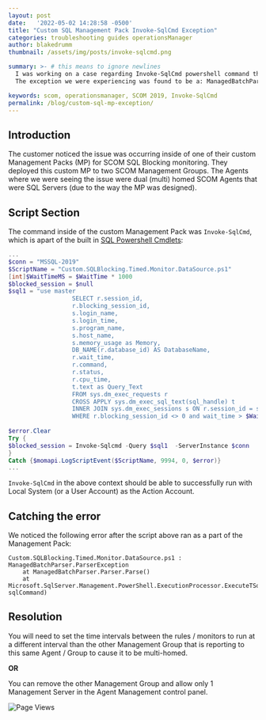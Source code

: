 ```yaml
---
layout: post
date:   '2022-05-02 14:28:58 -0500'
title: "Custom SQL Management Pack Invoke-SqlCmd Exception"
categories: troubleshooting guides operationsManager
author: blakedrumm
thumbnail: /assets/img/posts/invoke-sqlcmd.png

summary: >- # this means to ignore newlines
  I was working on a case regarding Invoke-SqlCmd powershell command that is unable to return data for all SQL Servers.
  The exception we were experiencing was found to be a: ManagedBatchParser.ParserException

keywords: scom, operationsmanager, SCOM 2019, Invoke-SqlCmd
permalink: /blog/custom-sql-mp-exception/
---
```

## Introduction
The customer noticed the issue was occurring inside of one of their custom Management Packs (MP) for SCOM SQL Blocking monitoring. They deployed this custom MP to two SCOM Management Groups. The Agents where we were seeing the issue were dual (multi) homed SCOM Agents that were SQL Servers (due to the way the MP was designed).

## Script Section
The command inside of the custom Management Pack was `Invoke-SqlCmd`, which is apart of the built in [SQL Powershell Cmdlets](https://docs.microsoft.com/en-us/sql/powershell/sql-server-powershell?view=sql-server-ver15):

```powershell
...
$conn = "MSSQL-2019"
$ScriptName = "Custom.SQLBlocking.Timed.Monitor.DataSource.ps1"
[int]$WaitTimeMS = $WaitTime * 1000
$blocked_session = $null
$sql1 = "use master
                  SELECT r.session_id,
                  r.blocking_session_id,
                  s.login_name,
                  s.login_time,
                  s.program_name,
                  s.host_name,
                  s.memory_usage as Memory,
                  DB_NAME(r.database_id) AS DatabaseName,
                  r.wait_time,
                  r.command,
                  r.status,
                  r.cpu_time,
                  t.text as Query_Text
                  FROM sys.dm_exec_requests r
                  CROSS APPLY sys.dm_exec_sql_text(sql_handle) t
                  INNER JOIN sys.dm_exec_sessions s ON r.session_id = s.session_id
                  WHERE r.blocking_session_id <> 0 and wait_time > $WaitTimeMS"
          
$error.Clear
Try {
$blocked_session = Invoke-Sqlcmd -Query $sql1  -ServerInstance $conn
}
Catch {$momapi.LogScriptEvent($ScriptName, 9994, 0, $error)}
...
```

`Invoke-SqlCmd` in the above context should be able to successfully run with Local System (or a User Account) as the Action Account.

## Catching the error
We noticed the following error after the script above ran as a part of the Management Pack:

```
Custom.SQLBlocking.Timed.Monitor.DataSource.ps1 : ManagedBatchParser.ParserException
    at ManagedBatchParser.Parser.Parse()
    at Microsoft.SqlServer.Management.PowerShell.ExecutionProcessor.ExecuteTSql(String sqlCommand)
```

## Resolution
You will need to set the time intervals between the rules / monitors to run at a different interval than the other Management Group that is reporting to this same Agent / Group to cause it to be multi-homed.

**OR**

You can remove the other Management Group and allow only 1 Management Server in the Agent Management control panel.

![Page Views](https://counter.blakedrumm.com/count/tag.svg?url=blakedrumm.com/blog/custom-sql-mp-exception/)

<!--
## Welcome to GitHub Pages

You can use the [editor on GitHub](https://github.com/blakedrumm/SCOM-Scripts-and-SQL/edit/master/docs/index.md) to maintain and preview the content for your website in Markdown files.

Whenever you commit to this repository, GitHub Pages will run [Jekyll](https://jekyllrb.com/) to rebuild the pages in your site, from the content in your Markdown files.

### Markdown

Markdown is a lightweight and easy-to-use syntax for styling your writing. It includes conventions for

```markdown
Syntax highlighted code block

# Header 1
## Header 2
### Header 3

- Bulleted
- List

1. Numbered
2. List

**Bold** and _Italic_ and `Code` text

[Link](url) and ![Image](src)
```

For more details see [GitHub Flavored Markdown](https://guides.github.com/features/mastering-markdown/).

### Jekyll Themes

Your Pages site will use the layout and styles from the Jekyll theme you have selected in your [repository settings](https://github.com/blakedrumm/SCOM-Scripts-and-SQL/settings/pages). The name of this theme is saved in the Jekyll `_config.yml` configuration file.

### Support or Contact

Having trouble with Pages? Check out our [documentation](https://docs.github.com/categories/github-pages-basics/) or [contact support](https://support.github.com/contact) and we’ll help you sort it out.

Tip:
To add auto-size pictures:
![/assets/img/posts/example.jpg](/assets/img/posts/example.jpg){:class="img-fluid"}
-->

